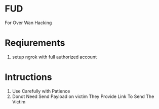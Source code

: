 # FUD
For Over Wan Hacking
# Reqiurements
1. setup ngrok with full authorized account
# Intructions
1. Use Carefully with Patience 
3. Donot Need Send Payload on victim They Provide Link To Send The Victim
